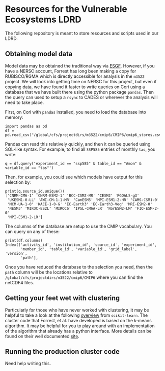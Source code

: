 # Resources for the Vulnerable Ecosystems LDRD

The following repository is meant to store resources and scripts used in our LDRD.

## Obtaining model data

Model data may be obtained the traditional way via [ESGF](https://esgf-node.llnl.gov/search/cmip6/). However, if you have a NERSC account, Forrest has long been making a copy for RUBISCO/RGMA which is directly accessible for analysis in the `m3522` project. We will look into getting time on NERSC for this project, but even if copying data, we have found it faster to write queries on Cori using a database that we have built there using the python package `pandas`. Then the query can used to setup a `rsync` to CADES or wherever the analysis will need to take place.

First, on Cori with `pandas` installed, you need to load the database into memory:

```
import pandas as pd
df = pd.read_csv("/global/cfs/projectdirs/m3522/cmip6/CMIP6/cmip6_stores.csv")
```

Pandas can read this relatively quickly, and then it can be queried using SQL-like syntax. For example, to find all `SSP585` entries of monthly `tas`, you write: 

```
q = df.query('experiment_id == "ssp585" & table_id == "Amon" & variable_id == "tas"')
```

Then, for example, you could see which models have output for this selection by:

```
print(q.source_id.unique())
['CNRM-CM6-1' 'CNRM-ESM2-1' 'BCC-CSM2-MR' 'CESM2' 'FGOALS-g3'
 'UKESM1-0-LL' 'AWI-CM-1-1-MR' 'CanESM5' 'MPI-ESM1-2-HR' 'CAMS-CSM1-0'
 'MCM-UA-1-0' 'KACE-1-0-G' 'EC-Earth3' 'EC-Earth3-Veg' 'MRI-ESM2-0'
 'NESM3' 'MIROC-ES2L' 'MIROC6' 'IPSL-CM6A-LR' 'NorESM2-LM' 'FIO-ESM-2-0'
 'MPI-ESM1-2-LR']
```

The columns of the database are setup to use the CMIP vocabulary. You can query on any of these:

```
print(df.columns)                                                                               
Index(['activity_id', 'institution_id', 'source_id', 'experiment_id',
       'member_id', 'table_id', 'variable_id', 'grid_label', 'version',
       'path'],
```

Once you have reduced the database to the selection you need, then the `path` column will be the locations relative to `/global/cfs/projectdirs/m3522/cmip6/CMIP6` where you can find the netCDF4 files.

## Getting your feet wet with clustering

Particularly for those who have never worked with clustering, it may be helpful to take a look at the following [overview](https://scikit-learn.org/stable/modules/clustering.html#clustering) from `scikit-learn`. The cluster code that Forrest, et al. have developed is based on the k-means algorithm. It may be helpful for you to play around with an implementation of the algorithm that already has a python interface. More details can be found on their well documented [site](https://scikit-learn.org/stable/modules/generated/sklearn.cluster.KMeans.html#sklearn-cluster-kmeans).

## Running the production cluster code

Need help writing this.
